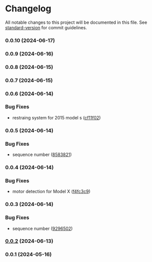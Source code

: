 # Changelog

All notable changes to this project will be documented in this file. See [standard-version](https://github.com/conventional-changelog/standard-version) for commit guidelines.

### 0.0.10 (2024-06-17)

### 0.0.9 (2024-06-16)

### 0.0.8 (2024-06-15)

### 0.0.7 (2024-06-15)

### 0.0.6 (2024-06-14)


### Bug Fixes

* restraing system for 2015 model s ([cf11f02](https://github.com/teslahunt/tesla-vin/commit/cf11f020fbba3538ab7669f9c3d0a9904c7a83d9))

### 0.0.5 (2024-06-14)


### Bug Fixes

* sequence number ([8583821](https://github.com/teslahunt/tesla-vin/commit/8583821d2ef43fb63bf69661dc3ca708f7894aa6))

### 0.0.4 (2024-06-14)


### Bug Fixes

* motor detection for Model X ([f4fc3c9](https://github.com/teslahunt/tesla-vin/commit/f4fc3c9dd3a10b05982a5f1a20a050929a7e5eed))

### 0.0.3 (2024-06-14)


### Bug Fixes

* sequence number ([9296502](https://github.com/teslahunt/tesla-vin/commit/9296502b714635b91f734a9602e4487ce6c4fd6d))

### [0.0.2](https://github.com/teslahunt/tesla-vin/compare/v0.0.1...v0.0.2) (2024-06-13)

### 0.0.1 (2024-05-16)

